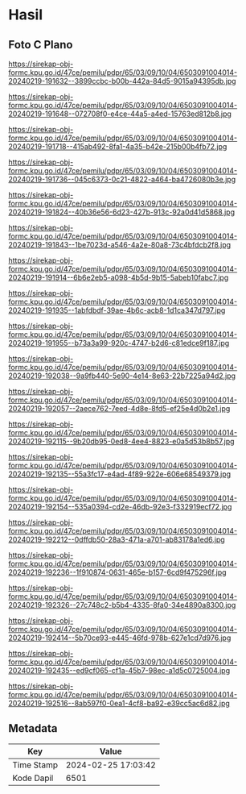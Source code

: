 # Hasil

## Foto C Plano

https://sirekap-obj-formc.kpu.go.id/47ce/pemilu/pdpr/65/03/09/10/04/6503091004014-20240219-191632--3899ccbc-b00b-442a-84d5-9015a94395db.jpg

https://sirekap-obj-formc.kpu.go.id/47ce/pemilu/pdpr/65/03/09/10/04/6503091004014-20240219-191648--072708f0-e4ce-44a5-a4ed-15763ed812b8.jpg

https://sirekap-obj-formc.kpu.go.id/47ce/pemilu/pdpr/65/03/09/10/04/6503091004014-20240219-191718--415ab492-8fa1-4a35-b42e-215b00b4fb72.jpg

https://sirekap-obj-formc.kpu.go.id/47ce/pemilu/pdpr/65/03/09/10/04/6503091004014-20240219-191736--045c6373-0c21-4822-a464-ba4726080b3e.jpg

https://sirekap-obj-formc.kpu.go.id/47ce/pemilu/pdpr/65/03/09/10/04/6503091004014-20240219-191824--40b36e56-6d23-427b-913c-92a0d41d5868.jpg

https://sirekap-obj-formc.kpu.go.id/47ce/pemilu/pdpr/65/03/09/10/04/6503091004014-20240219-191843--1be7023d-a546-4a2e-80a8-73c4bfdcb2f8.jpg

https://sirekap-obj-formc.kpu.go.id/47ce/pemilu/pdpr/65/03/09/10/04/6503091004014-20240219-191914--6b6e2eb5-a098-4b5d-9b15-5abeb10fabc7.jpg

https://sirekap-obj-formc.kpu.go.id/47ce/pemilu/pdpr/65/03/09/10/04/6503091004014-20240219-191935--1abfdbdf-39ae-4b6c-acb8-1d1ca347d797.jpg

https://sirekap-obj-formc.kpu.go.id/47ce/pemilu/pdpr/65/03/09/10/04/6503091004014-20240219-191955--b73a3a99-920c-4747-b2d6-c81edce9f187.jpg

https://sirekap-obj-formc.kpu.go.id/47ce/pemilu/pdpr/65/03/09/10/04/6503091004014-20240219-192038--9a9fb440-5e90-4e14-8e63-22b7225a94d2.jpg

https://sirekap-obj-formc.kpu.go.id/47ce/pemilu/pdpr/65/03/09/10/04/6503091004014-20240219-192057--2aece762-7eed-4d8e-8fd5-ef25e4d0b2e1.jpg

https://sirekap-obj-formc.kpu.go.id/47ce/pemilu/pdpr/65/03/09/10/04/6503091004014-20240219-192115--9b20db95-0ed8-4ee4-8823-e0a5d53b8b57.jpg

https://sirekap-obj-formc.kpu.go.id/47ce/pemilu/pdpr/65/03/09/10/04/6503091004014-20240219-192135--55a3fc17-e4ad-4f89-922e-606e68549379.jpg

https://sirekap-obj-formc.kpu.go.id/47ce/pemilu/pdpr/65/03/09/10/04/6503091004014-20240219-192154--535a0394-cd2e-46db-92e3-f332919ecf72.jpg

https://sirekap-obj-formc.kpu.go.id/47ce/pemilu/pdpr/65/03/09/10/04/6503091004014-20240219-192212--0dffdb50-28a3-471a-a701-ab83178a1ed6.jpg

https://sirekap-obj-formc.kpu.go.id/47ce/pemilu/pdpr/65/03/09/10/04/6503091004014-20240219-192236--1f910874-0631-465e-b157-6cd9f475296f.jpg

https://sirekap-obj-formc.kpu.go.id/47ce/pemilu/pdpr/65/03/09/10/04/6503091004014-20240219-192326--27c748c2-b5b4-4335-8fa0-34e4890a8300.jpg

https://sirekap-obj-formc.kpu.go.id/47ce/pemilu/pdpr/65/03/09/10/04/6503091004014-20240219-192414--5b70ce93-e445-46fd-978b-627e1cd7d976.jpg

https://sirekap-obj-formc.kpu.go.id/47ce/pemilu/pdpr/65/03/09/10/04/6503091004014-20240219-192435--ed9cf065-cf1a-45b7-98ec-a1d5c0725004.jpg

https://sirekap-obj-formc.kpu.go.id/47ce/pemilu/pdpr/65/03/09/10/04/6503091004014-20240219-192516--8ab597f0-0ea1-4cf8-ba92-e39cc5ac6d82.jpg


## Metadata

| Key        | Value               |
| ---------- | ------------------- |
| Time Stamp | 2024-02-25 17:03:42 |
| Kode Dapil | 6501                |



